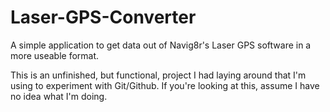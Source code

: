 Laser-GPS-Converter
===================

A simple application to get data out of Navig8r's Laser GPS software in a more useable format.

This is an unfinished, but functional, project I had laying around that I'm using to experiment with Git/Github. If you're looking at this, assume I have no idea what I'm doing.
